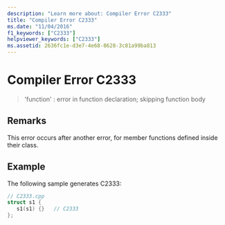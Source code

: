 ```yaml
---
description: "Learn more about: Compiler Error C2333"
title: "Compiler Error C2333"
ms.date: "11/04/2016"
f1_keywords: ["C2333"]
helpviewer_keywords: ["C2333"]
ms.assetid: 2636fc1e-d3e7-4e68-8628-3c81a99ba813
---
```

# Compiler Error C2333

> 'function' : error in function declaration; skipping function body

## Remarks

This error occurs after another error, for member functions defined inside their class.

## Example

The following sample generates C2333:

```cpp
// C2333.cpp
struct s1 {
   s1(s1) {}   // C2333
};
```
